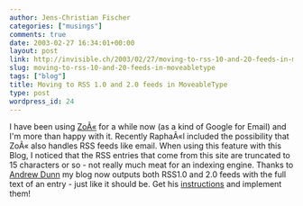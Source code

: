 ```yaml
---
author: Jens-Christian Fischer
categories: ["musings"]
comments: true
date: 2003-02-27 16:34:01+00:00
layout: post
link: http://invisible.ch/2003/02/27/moving-to-rss-10-and-20-feeds-in-moveabletype/
slug: moving-to-rss-10-and-20-feeds-in-moveabletype
tags: ["blog"]
title: Moving to RSS 1.0 and 2.0 feeds in MoveableType
type: post
wordpress_id: 24
---
```


I have been using [ZoÃ«](http://guests.evectors.it/zoe/) for a while now (as a kind of Google for Email) and I'm more than happy with it. Recently RaphaÃ«l included the possibility that ZoÃ« also handles RSS feeds like email. When using this feature with this Blog, I noticed that the RSS entries that come from this site are truncated to 15 characters or so - not really much meat for an indexing engine. Thanks to [Andrew Dunn](http://www.aedunn.com) my blog now outputs both RSS1.0 and 2.0 feeds with the full text of an entry - just like it should be. Get his [instructions](http://www.aedunn.com/blog/mtrssfeed.txt) and implement them!
